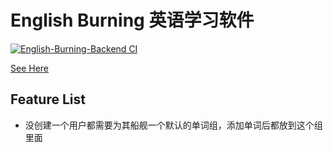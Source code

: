 # English Burning 英语学习软件

[![English-Burning-Backend CI](https://github.com/tolerious/English-Burning-Backend/actions/workflows/English-Burning-Backend.yml/badge.svg?branch=master)](https://github.com/tolerious/English-Burning-Backend/actions/workflows/English-Burning-Backend.yml)

[See Here](https://github.com/tolerious/English-Burning-Frontend)

## Feature List

- 没创建一个用户都需要为其船舰一个默认的单词组，添加单词后都放到这个组里面
